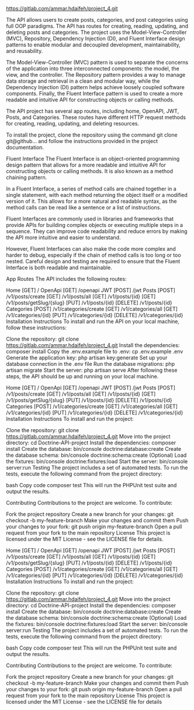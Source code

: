https://gitlab.com/ammar.hdaifeh/project_4.git

The API allows users to create posts, categories, and post categories using full OOP paradigms. The API has routes for creating, reading, updating, and deleting posts and categories. The project uses the Model-View-Controller (MVC), Repository, Dependency Injection (DI), and Fluent Interface design patterns to enable modular and decoupled development, maintainability, and reusability.

The Model-View-Controller (MVC) pattern is used to separate the concerns of the application into three interconnected components: the model, the view, and the controller. The Repository pattern provides a way to manage data storage and retrieval in a clean and modular way, while the Dependency Injection (DI) pattern helps achieve loosely coupled software components. Finally, the Fluent Interface pattern is used to create a more readable and intuitive API for constructing objects or calling methods.

The API project has several app routes, including home, OpenAPI, JWT, Posts, and Categories. These routes have different HTTP request methods for creating, reading, updating, and deleting resources.

To install the project, clone the repository using the command git clone git@github... and follow the instructions provided in the project documentation.



Fluent Interface
The Fluent Interface is an object-oriented programming design pattern that allows for a more readable and intuitive API for constructing objects or calling methods. It is also known as a method chaining pattern.

In a Fluent Interface, a series of method calls are chained together in a single statement, with each method returning the object itself or a modified version of it. This allows for a more natural and readable syntax, as the method calls can be read like a sentence or a list of instructions.

Fluent Interfaces are commonly used in libraries and frameworks that provide APIs for building complex objects or executing multiple steps in a sequence. They can improve code readability and reduce errors by making the API more intuitive and easier to understand.

However, Fluent Interfaces can also make the code more complex and harder to debug, especially if the chain of method calls is too long or too nested. Careful design and testing are required to ensure that the Fluent Interface is both readable and maintainable.

App Routes
The API includes the following routes:

Home
[GET] /
OpenApi
[GET] /openapi
JWT
[POST] /jwt
Posts
[POST] /v1/posts/create
[GET] /v1/posts/all
[GET] /v1/posts/{id}
[GET] /v1/posts/getSlug/{slug}
[PUT] /v1/posts/{id}
[DELETE] /v1/posts/{id}
Categories
[POST] /v1/categories/create
[GET] /v1/categories/all
[GET] /v1/categories/{id}
[PUT] /v1/categories/{id}
[DELETE] /v1/categories/{id}
Installation Instructions
To install and run the API on your local machine, follow these instructions:

Clone the repository: git clone https://gitlab.com/ammar.hdaifeh/project_4.git
Install the dependencies: composer install
Copy the .env.example file to .env: cp .env.example .env
Generate the application key: php artisan key:generate
Set up your database connection in the .env file
Run the database migrations: php artisan migrate
Start the server: php artisan serve
After following these steps, the API should be up and running on your local machine.

Home
[GET] /
OpenApi
[GET] /openapi
JWT
[POST] /jwt
Posts
[POST] /v1/posts/create
[GET] /v1/posts/all
[GET] /v1/posts/{id}
[GET] /v1/posts/getSlug/{slug}
[PUT] /v1/posts/{id}
[DELETE] /v1/posts/{id}
Categories
[POST] /v1/categories/create
[GET] /v1/categories/all
[GET] /v1/categories/{id}
[PUT] /v1/categories/{id}
[DELETE] /v1/categories/{id}
Installation Instructions
To install and run the project:

Clone the repository: git clone https://gitlab.com/ammar.hdaifeh/project_4.git 
Move into the project directory: cd Doctrine-API-project
Install the dependencies: composer install
Create the database: bin/console doctrine:database:create
Create the database schema: bin/console doctrine:schema:create
(Optional) Load the fixtures: bin/console doctrine:fixtures:load
Start the server: bin/console server:run
Testing
The project includes a set of automated tests. To run the tests, execute the following command from the project directory:

bash
Copy code
composer test
This will run the PHPUnit test suite and output the results.

Contributing
Contributions to the project are welcome. To contribute:

Fork the project repository
Create a new branch for your changes: git checkout -b my-feature-branch
Make your changes and commit them
Push your changes to your fork: git push origin my-feature-branch
Open a pull request from your fork to the main repository
License
This project is licensed under the MIT License - see the LICENSE file for details.




Home
[GET] /
OpenApi
[GET] /openapi
JWT
[POST] /jwt
Posts
[POST] /v1/posts/create
[GET] /v1/posts/all
[GET] /v1/posts/{id}
[GET] /v1/posts/getSlug/{slug}
[PUT] /v1/posts/{id}
[DELETE] /v1/posts/{id}
Categories
[POST] /v1/categories/create
[GET] /v1/categories/all
[GET] /v1/categories/{id}
[PUT] /v1/categories/{id}
[DELETE] /v1/categories/{id}
Installation Instructions
To install and run the project:

Clone the repository: git clone https://gitlab.com/ammar.hdaifeh/project_4.git 
Move into the project directory: cd Doctrine-API-project
Install the dependencies: composer install
Create the database: bin/console doctrine:database:create
Create the database schema: bin/console doctrine:schema:create
(Optional) Load the fixtures: bin/console doctrine:fixtures:load
Start the server: bin/console server:run
Testing
The project includes a set of automated tests. To run the tests, execute the following command from the project directory:

bash
Copy code
composer test
This will run the PHPUnit test suite and output the results.

Contributing
Contributions to the project are welcome. To contribute:

Fork the project repository
Create a new branch for your changes: git checkout -b my-feature-branch
Make your changes and commit them
Push your changes to your fork: git push origin my-feature-branch
Open a pull request from your fork to the main repository
License
This project is licensed under the MIT License - see the LICENSE file for details